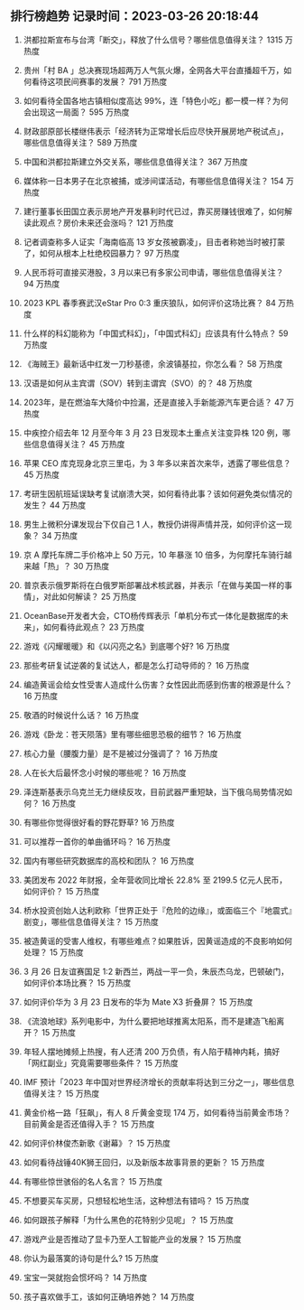 
## 排行榜趋势 记录时间：2023-03-26 20:18:44
  
  1. 洪都拉斯宣布与台湾「断交」，释放了什么信号？哪些信息值得关注？ 1315 万热度
    
  2. 贵州「村 BA 」总决赛现场超两万人气氛火爆，全网各大平台直播超千万，如何看待这项民间赛事的发展？ 791 万热度
    
  3. 如何看待全国各地古镇相似度高达 99%，连「特色小吃」都一模一样？为何会出现这一局面？ 595 万热度
    
  4. 财政部原部长楼继伟表示「经济转为正常增长后应尽快开展房地产税试点」，哪些信息值得关注？ 589 万热度
    
  5. 中国和洪都拉斯建立外交关系，哪些信息值得关注？ 367 万热度
    
  6. 媒体称一日本男子在北京被捕，或涉间谍活动，有哪些信息值得关注？ 154 万热度
    
  7. 建行董事长田国立表示房地产开发暴利时代已过，靠买房赚钱很难了，如何解读此观点？房价未来还会涨吗？ 121 万热度
    
  8. 记者调查称多人证实「海南临高 13 岁女孩被霸凌」，目击者称她当时被打蒙了，如何从根本上杜绝校园暴力？ 97 万热度
    
  9. 人民币将可直接买港股，3 月以来已有多家公司申请，哪些信息值得关注？ 94 万热度
    
  10. 2023 KPL 春季赛武汉eStar Pro 0:3 重庆狼队，如何评价这场比赛？ 84 万热度
    
  11. 什么样的科幻能称为「中国式科幻」，「中国式科幻」应该具有什么特点？ 59 万热度
    
  12. 《海贼王》最新话中红发一刀秒基德，余波镇基拉，你怎么看？ 58 万热度
    
  13. 汉语是如何从主宾谓（SOV）转到主谓宾（SVO）的？ 48 万热度
    
  14. 2023年，是在燃油车大降价中捡漏，还是直接入手新能源汽车更合适？ 47 万热度
    
  15. 中疾控介绍去年 12 月至今年 3 月 23 日发现本土重点关注变异株 120 例，哪些信息值得关注？ 45 万热度
    
  16. 苹果 CEO 库克现身北京三里屯，为 3 年多以来首次来华，透露了哪些信息？ 45 万热度
    
  17. 考研生因航班延误缺考复试崩溃大哭，如何看待此事？该如何避免类似情况的发生？ 44 万热度
    
  18. 男生上微积分课发现台下仅自己 1 人，教授仍讲得声情并茂，如何评价这一现象？ 34 万热度
    
  19. 京 A 摩托车牌二手价格冲上 50 万元，10 年暴涨 10 倍多，为何摩托车骑行越来越「热」？ 30 万热度
    
  20. 普京表示俄罗斯将在白俄罗斯部署战术核武器，并表示「在做与美国一样的事情」，对此如何解读？ 25 万热度
    
  21. OceanBase开发者大会，CTO杨传辉表示「单机分布式一体化是数据库的未来」，如何看待此观点？ 23 万热度
    
  22. 游戏《闪耀暖暖》和《以闪亮之名》到底哪个好? 16 万热度
    
  23. 那些考研复试逆袭的复试达人，都是怎么打动导师的？ 16 万热度
    
  24. 编造黄谣会给女性受害人造成什么伤害？女性因此而感到伤害的根源是什么？ 16 万热度
    
  25. 敬酒的时候说什么话？ 16 万热度
    
  26. 游戏《卧龙：苍天陨落》里有哪些细思恐极的细节？ 16 万热度
    
  27. 核心力量（腰腹力量）是不是被过分强调了？ 16 万热度
    
  28. 人在长大后最怀念小时候的哪些呢？ 16 万热度
    
  29. 泽连斯基表示乌克兰无力继续反攻，目前武器严重短缺，当下俄乌局势情况如何？ 16 万热度
    
  30. 有哪些你觉得很好看的野花野草? 16 万热度
    
  31. 可以推荐一首你的单曲循环吗？ 16 万热度
    
  32. 国内有哪些研究数据库的高校和团队？ 16 万热度
    
  33. 美团发布 2022 年财报，全年营收同比增长 22.8% 至 2199.5 亿元人民币，如何评价？ 15 万热度
    
  34. 桥水投资创始人达利欧称「世界正处于『危险的边缘』，或面临三个『地震式』剧变」，哪些信息值得关注？ 15 万热度
    
  35. 被造黄谣的受害人维权，有哪些难点？如果胜诉，因黄谣造成的不良影响如何处理？ 15 万热度
    
  36. 3 月 26 日友谊赛国足 1:2 新西兰，两战一平一负，朱辰杰乌龙，巴顿破门，如何评价本场比赛？ 15 万热度
    
  37. 如何评价华为 3 月 23 日发布的华为 Mate X3 折叠屏？ 15 万热度
    
  38. 《流浪地球》系列电影中，为什么要把地球推离太阳系，而不是建造飞船离开？ 15 万热度
    
  39. 年轻人摆地摊频上热搜，有人还清 200 万负债，有人陷于精神内耗，搞好「网红副业」究竟需要哪些条件？ 15 万热度
    
  40. IMF 预计「2023 年中国对世界经济增长的贡献率将达到三分之一」，哪些信息值得关注？ 15 万热度
    
  41. 黄金价格一路「狂飙」，有人 8 斤黄金变现 174 万，如何看待当前黄金市场？目前黄金是否还值得入手？ 15 万热度
    
  42. 如何评价林俊杰新歌《谢幕》？ 15 万热度
    
  43. 如何看待战锤40K狮王回归，以及新版本故事背景的更新？ 15 万热度
    
  44. 有哪些惊世骇俗的名人名言？ 15 万热度
    
  45. 不想要买车买房，只想轻松地生活，这种想法有错吗？ 15 万热度
    
  46. 如何跟孩子解释「为什么黑色的花特别少见呢」？ 15 万热度
    
  47. 游戏产业是否推动了显卡乃至人工智能产业的发展？ 15 万热度
    
  48. 你认为最落寞的诗句是什么? 15 万热度
    
  49. 宝宝一哭就抱会惯坏吗？ 14 万热度
    
  50. 孩子喜欢做手工，该如何正确培养她？ 14 万热度
    